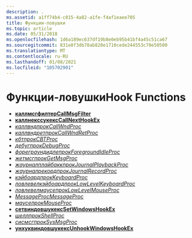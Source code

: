```yaml
---
description: .
ms.assetid: a1ff74b4-c015-4a82-a1fe-f4af1eaee705
title: Функции-ловушки
ms.topic: article
ms.date: 05/31/2018
ms.openlocfilehash: 1d6a189ec637df19b8e0eb95b41bf4a45c51ca67
ms.sourcegitcommit: 831e8f3db78ab820e1710cede244553c70e50500
ms.translationtype: MT
ms.contentlocale: ru-RU
ms.lasthandoff: 01/08/2021
ms.locfileid: "105702901"
---
```

# <a name="hook-functions"></a><span data-ttu-id="d40fc-103">Функции-ловушки</span><span class="sxs-lookup"><span data-stu-id="d40fc-103">Hook Functions</span></span>

-   [<span data-ttu-id="d40fc-104">**каллмсгфилтер**</span><span class="sxs-lookup"><span data-stu-id="d40fc-104">**CallMsgFilter**</span></span>](/windows/win32/api/winuser/nf-winuser-callmsgfiltera)
-   [<span data-ttu-id="d40fc-105">**каллнекссукекс**</span><span class="sxs-lookup"><span data-stu-id="d40fc-105">**CallNextHookEx**</span></span>](/windows/win32/api/winuser/nf-winuser-callnexthookex)
-   <span data-ttu-id="d40fc-106">[*каллвндпрок*](/previous-versions/windows/desktop/legacy/ms644975(v=vs.85))</span><span class="sxs-lookup"><span data-stu-id="d40fc-106">[*CallWndProc*](/previous-versions/windows/desktop/legacy/ms644975(v=vs.85))</span></span>
-   [<span data-ttu-id="d40fc-107">*каллвндретпрок*</span><span class="sxs-lookup"><span data-stu-id="d40fc-107">*CallWndRetProc*</span></span>](/windows/win32/api/winuser/nc-winuser-hookproc)
-   <span data-ttu-id="d40fc-108">[*кбтпрок*](/previous-versions/windows/desktop/legacy/ms644977(v=vs.85))</span><span class="sxs-lookup"><span data-stu-id="d40fc-108">[*CBTProc*](/previous-versions/windows/desktop/legacy/ms644977(v=vs.85))</span></span>
-   <span data-ttu-id="d40fc-109">[*дебугпрок*](/previous-versions/windows/desktop/legacy/ms644978(v=vs.85))</span><span class="sxs-lookup"><span data-stu-id="d40fc-109">[*DebugProc*](/previous-versions/windows/desktop/legacy/ms644978(v=vs.85))</span></span>
-   <span data-ttu-id="d40fc-110">[*фореграундидлепрок*](/previous-versions/windows/desktop/legacy/ms644980(v=vs.85))</span><span class="sxs-lookup"><span data-stu-id="d40fc-110">[*ForegroundIdleProc*](/previous-versions/windows/desktop/legacy/ms644980(v=vs.85))</span></span>
-   [<span data-ttu-id="d40fc-111">*жетмсгпрок*</span><span class="sxs-lookup"><span data-stu-id="d40fc-111">*GetMsgProc*</span></span>](getmsgproc.md)
-   [<span data-ttu-id="d40fc-112">*жаурналплайбаккпрок*</span><span class="sxs-lookup"><span data-stu-id="d40fc-112">*JournalPlaybackProc*</span></span>](journalplaybackproc.md)
-   [<span data-ttu-id="d40fc-113">*жаурналрекордпрок*</span><span class="sxs-lookup"><span data-stu-id="d40fc-113">*JournalRecordProc*</span></span>](journalrecordproc.md)
-   [<span data-ttu-id="d40fc-114">*кэйбоардпрок*</span><span class="sxs-lookup"><span data-stu-id="d40fc-114">*KeyboardProc*</span></span>](keyboardproc.md)
-   [<span data-ttu-id="d40fc-115">*ловлевелкэйбоардпрок*</span><span class="sxs-lookup"><span data-stu-id="d40fc-115">*LowLevelKeyboardProc*</span></span>](lowlevelkeyboardproc.md)
-   [<span data-ttu-id="d40fc-116">*ловлевелмаусепрок*</span><span class="sxs-lookup"><span data-stu-id="d40fc-116">*LowLevelMouseProc*</span></span>](lowlevelmouseproc.md)
-   [<span data-ttu-id="d40fc-117">*MessageProc*</span><span class="sxs-lookup"><span data-stu-id="d40fc-117">*MessageProc*</span></span>](messageproc.md)
-   [<span data-ttu-id="d40fc-118">*маусепрок*</span><span class="sxs-lookup"><span data-stu-id="d40fc-118">*MouseProc*</span></span>](mouseproc.md)
-   [<span data-ttu-id="d40fc-119">**сетвиндовшукекс**</span><span class="sxs-lookup"><span data-stu-id="d40fc-119">**SetWindowsHookEx**</span></span>](/windows/win32/api/winuser/nf-winuser-setwindowshookexa)
-   [<span data-ttu-id="d40fc-120">*шеллпрок*</span><span class="sxs-lookup"><span data-stu-id="d40fc-120">*ShellProc*</span></span>](shellproc.md)
-   [<span data-ttu-id="d40fc-121">*сисмсгпрок*</span><span class="sxs-lookup"><span data-stu-id="d40fc-121">*SysMsgProc*</span></span>](sysmsgproc.md)
-   [<span data-ttu-id="d40fc-122">**унхуквиндовшукекс**</span><span class="sxs-lookup"><span data-stu-id="d40fc-122">**UnhookWindowsHookEx**</span></span>](/windows/win32/api/winuser/nf-winuser-unhookwindowshookex)

 

 
